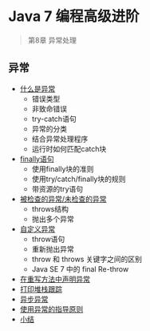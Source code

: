 #   Java 7 编程高级进阶

>   第8章 异常处理


##  异常
-   [什么是异常](10x.md)
    -   错误类型
    -   非致命错误
    -   try-catch语句
    -   异常的分类
    -   结合异常处理程序
    -   运行时如何匹配catch块
-   [finally语句](11x.md)
    -   使用finally块的准则
    -   使用try/catch/finally块的规则
    -   带资源的try语句
-   [被检查的异常/未检查的异常](12x.md)
    -   throws结构
    -   抛出多个异常
-   [自定义异常](13x.md)
    -   throw语句
    -   重新抛出异常
    -   throw 和 throws 关键字之间的区别
    -   Java SE 7 中的 final Re-throw
-   [在重写方法中声明异常](14x.md)
-   [打印堆栈跟踪](15x.md)
-   [异步异常](16x.md)
-   [使用异常的指导原则](17x.md)
-   [小结](18x.md)
